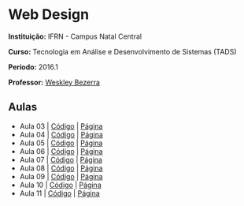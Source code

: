 # Web Design

**Instituição:** IFRN - Campus Natal Central

**Curso:** Tecnologia em Análise e Desenvolvimento de Sistemas (TADS)

**Período:** 2016.1

**Professor:** [Weskley Bezerra](https://github.com/weskleymb)

## Aulas
- Aula 03 | [Código](/atividades/aula-03) | [Página](http://chico.postero.com.br/web-design/atividades/aula-03)
- Aula 04 | [Código](/atividades/aula-04) | [Página](http://chico.postero.com.br/web-design/atividades/aula-04)
- Aula 05 | [Código](/atividades/aula-05) | [Página](http://chico.postero.com.br/web-design/atividades/aula-05)
- Aula 06 | [Código](/atividades/aula-06) | [Página](http://chico.postero.com.br/web-design/atividades/aula-06)
- Aula 07 | [Código](/atividades/aula-07) | [Página](http://chico.postero.com.br/web-design/atividades/aula-07)
- Aula 08 | [Código](/atividades/aula-08) | [Página](http://chico.postero.com.br/web-design/atividades/aula-08)
- Aula 09 | [Código](/atividades/aula-09) | [Página](http://chico.postero.com.br/web-design/atividades/aula-09)
- Aula 10 | [Código](/atividades/aula-10) | [Página](http://chico.postero.com.br/web-design/atividades/aula-10)
- Aula 11 | [Código](/atividades/aula-11) | [Página](http://chico.postero.com.br/web-design/atividades/aula-11)
